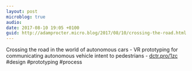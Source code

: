 ```yaml
---
layout: post
microblog: true
audio: 
date: 2017-08-10 19:05 +0100
guid: http://adamprocter.micro.blog/2017/08/10/crossing-the-road.html
---
```

Crossing the road in the world of autonomous cars - VR prototyping for communicating autonomous vehicle intent to pedestrians  - [dctr.pro/1zc](http://dctr.pro/1zc) #design #prototyping #process
